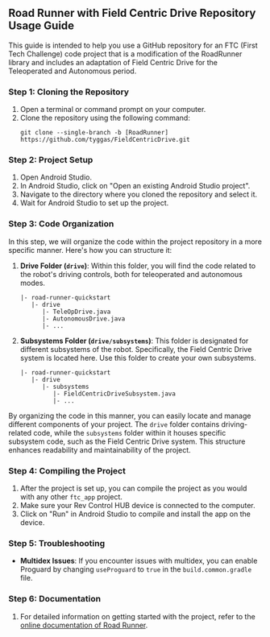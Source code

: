 ## Road Runner with Field Centric Drive Repository Usage Guide

This guide is intended to help you use a GitHub repository for an FTC (First Tech Challenge) code project that is a modification of the RoadRunner library and includes an adaptation of Field Centric Drive for the Teleoperated and Autonomous period.

### Step 1: Cloning the Repository

1. Open a terminal or command prompt on your computer.
2. Clone the repository using the following command:
   ```
   git clone --single-branch -b [RoadRunner] https://github.com/tyggas/FieldCentricDrive.git
   ```

### Step 2: Project Setup

1. Open Android Studio.
2. In Android Studio, click on "Open an existing Android Studio project".
3. Navigate to the directory where you cloned the repository and select it.
4. Wait for Android Studio to set up the project.

### Step 3: Code Organization

In this step, we will organize the code within the project repository in a more specific manner. Here's how you can structure it:

1. **Drive Folder (`drive`)**: Within this folder, you will find the code related to the robot's driving controls, both for teleoperated and autonomous modes.

   ```
   |- road-runner-quickstart
      |- drive
         |- TeleOpDrive.java
         |- AutonomousDrive.java
         |- ...
   ```

2. **Subsystems Folder (`drive/subsystems`)**: This folder is designated for different subsystems of the robot. Specifically, the Field Centric Drive system is located here. Use this folder to create your own subsystems.

   ```
   |- road-runner-quickstart
      |- drive
         |- subsystems
            |- FieldCentricDriveSubsystem.java
            |- ...
   ```

By organizing the code in this manner, you can easily locate and manage different components of your project. The `drive` folder contains driving-related code, while the `subsystems` folder within it houses specific subsystem code, such as the Field Centric Drive system. This structure enhances readability and maintainability of the project.

### Step 4: Compiling the Project

1. After the project is set up, you can compile the project as you would with any other `ftc_app` project.
2. Make sure your Rev Control HUB device is connected to the computer.
3. Click on "Run" in Android Studio to compile and install the app on the device.

### Step 5: Troubleshooting

- **Multidex Issues**: If you encounter issues with multidex, you can enable Proguard by changing `useProguard` to `true` in the `build.common.gradle` file.

### Step 6: Documentation

1. For detailed information on getting started with the project, refer to the [online documentation of Road Runner](https://rr.brott.dev/docs/v0-5/quickstart/introduction/).

